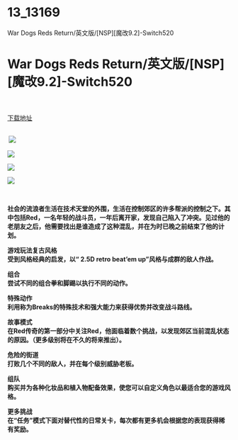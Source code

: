 # 13_13169
War Dogs Reds Return/英文版/[NSP][魔改9.2]-Switch520
# War Dogs Reds Return/英文版/[NSP][魔改9.2]-Switch520
 <br/></br>
[下载地址](https://www.switch520.cc/article/13169 "下载地址")
<br/></br>

<p><strong>&nbsp;<img src="https://www.switch520.cc/muke_img/upload_art_editor_20210430-1_1e9dfcc9053becc9f3224bd120e5c2b2.jpg"> </strong></p>
<p><strong><img src="https://www.switch520.cc/muke_img/upload_art_editor_20210430-1_84a08f8780795ae200adc6f440c0db98.jpg"></strong></p>
<p><strong><img src="https://www.switch520.cc/muke_img/upload_art_editor_20210430-1_85c6bf9800139e95db5cc5082234f57a.jpg"></strong></p>
<p><strong><img src="https://www.switch520.cc/muke_img/upload_art_editor_20210430-1_cdd741f3b7d4d4439b5f80797339f820.jpg"></strong></p>
<p><strong>&nbsp;</strong></p>
<p><strong>社会的流浪者生活在技术天堂的外围，生活在控制郊区的许多帮派的控制之下。其中包括Red，一名年轻的战斗员，一年后离开家，发现自己陷入了冲突。见过他的老朋友之后，他需要找出是谁造成了这种混乱，并在为时已晚之前结束了他的计划。</strong></p>
<p><strong>游戏玩法复古风格</strong><br>
<strong>受到风格经典的启发，以“ 2.5D retro beat’em up”风格与成群的敌人作战。</strong></p>
<p><strong>组合</strong><br>
<strong>尝试不同的组合拳和脚踢以执行不同的动作。</strong></p>
<p><strong>特殊动作</strong><br>
<strong>利用称为Breaks的特殊技术和强大能力来获得优势并改变战斗路线。</strong></p>
<p><strong>故事模式</strong><br>
<strong>在Red传奇的第一部分中关注Red，他面临着数个挑战，以发现郊区当前混乱状态的原因。（更多级别将在不久的将来推出）。</strong></p>
<p><strong>危险的街道</strong><br>
<strong>打败几个不同的敌人，并在每个级别威胁老板。</strong></p>
<p><strong>组队</strong><br>
<strong>购买并为各种化妆品和植入物配备效果，使您可以自定义角色以最适合您的游戏风格。</strong></p>
<p><strong>更多挑战</strong><br>
<strong>在“任务”模式下面对替代性的日常关卡，每次都有更多机会根据您的表现获得稀有奖励。</strong></p>
<p>&nbsp;</p>
